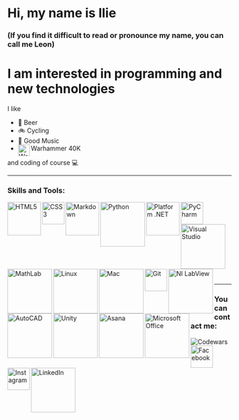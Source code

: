 # Hi, my name is Ilie
### (If you find it difficult to read or pronounce my name, you can call me Leon)
# I am interested in programming and new technologies

I like
- :beer:  Beer
- :bike:  Cycling
- :metal:  Good Music
- <img align="left" alt="Warhammer 40K" width="26px" src="https://64.media.tumblr.com/e32a3aa58a4d127fed382ed067a94dc0/tumblr_p9l3qvZcgD1tdqkuno1_1280.pnj" />Warhammer 40K

and coding of course :computer:

---

### Skills and Tools:
<img align="left" alt="HTML5" width="75px" src="https://www.mymac.com/wp-content/uploads/2019/05/logo-2582748_960_720.png">
<img align="left" alt="CSS3" width="50px" src="https://upload.wikimedia.org/wikipedia/commons/thumb/d/d5/CSS3_logo_and_wordmark.svg/1452px-CSS3_logo_and_wordmark.svg.png">
<img align="left" alt="Markdown" width="75px" src="https://upload.wikimedia.org/wikipedia/commons/thumb/4/48/Markdown-mark.svg/1200px-Markdown-mark.svg.png">
<img align="left" alt="Python" width="100px" src="https://logos-world.net/wp-content/uploads/2021/10/Python-Symbol.png">
<img align="left" alt="Platform .NET" width="75px" src="https://upload.wikimedia.org/wikipedia/commons/thumb/a/a3/.NET_Logo.svg/800px-.NET_Logo.svg.png">
<img align="left" alt="PyCharm" width="50px" src="https://upload.wikimedia.org/wikipedia/commons/1/1d/PyCharm_Icon.svg">
<img align="left" alt="Visual Studio" width="100px" src="https://devblogs.microsoft.com/visualstudio/wp-content/uploads/sites/4/2020/04/devblog-brand-visualstudiowin2019.png">
<img align="left" alt="MathLab" width="100px" src="https://www.celt.iastate.edu/wp-content/uploads/2021/05/MATLAB-logo.png">
<img align="left" alt="Linux" width="100px" src="https://multimedia.emkt.respondeai.com.br/respai-GXfnk/photos/6f0f5d8b-caba-4fbb-828f-c4ebc496eafa.png">
<img align="left" alt="Mac" width="100px" src="https://brandlogos.net/wp-content/uploads/2013/04/mac-os-vector-logo.png">
<img align="left" alt="Git" width="50px" src="https://git-scm.com/images/logos/downloads/Git-Icon-1788C.png">
<img align="left" alt="NI LabView" width="100px" src="https://mlegimnpy7qi.i.optimole.com/fUOxAhg-EUDSlbiN/w:auto/h:auto/q:mauto/https://www.softwarekey.com/wp-content/uploads/2015/05/labview-logo.png">
<img align="left" alt="AutoCAD" width="100px" src="https://1000logos.net/wp-content/uploads/2021/04/AutoCAD-logo.png">
<img align="left" alt="Unity" width="100px" src="https://1000logos.net/wp-content/uploads/2021/10/Unity-logo.png">
<img align="left" alt="Asana" width="100px" src="https://upload.wikimedia.org/wikipedia/commons/3/3b/Asana_logo.svg">
<img align="left" alt="Microsoft Office" width="100px" src="https://upload.wikimedia.org/wikipedia/commons/4/4f/Microsoft_Office_2013-2019_logo_and_wordmark.svg">

<br />
<br />
<br />
<br />
<br />
<br />
<br />
<br />
<br />
<br />

---

### You can contact me:
<img align="left" alt="Codewars" src="https://www.codewars.com/users/Cojocaru-Ilie/badges/large" />
<a href="https://www.facebook.com/ilie.cojocaru.777"><img align="left" alt="Facebook" width="50px" src="https://www.facebook.com/images/fb_icon_325x325.png" /></a>
<a href="https://www.instagram.com/ilie.cojocaru.777"><img align="left" alt="Instagram" width="50px" src="https://upload.wikimedia.org/wikipedia/commons/thumb/e/e7/Instagram_logo_2016.svg/768px-Instagram_logo_2016.svg.png" /></a>
<a href="https://www.linkedin.com/in/ilie-c-7b6935142"><img align="left" alt="LinkedIn" width="100px" src="https://logos-world.net/wp-content/uploads/2020/04/Linkedin-Logo-2011-2019.png" /></a>
